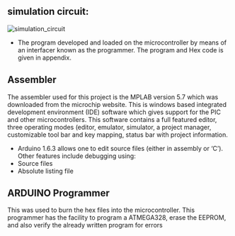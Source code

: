 ## simulation circuit:


![simulation_circuit](https://user-images.githubusercontent.com/89642370/164723910-3463d79e-8008-4f44-b47e-373c7668ee67.png)

* The program developed and loaded on the microcontroller by means of an interfacer known as the programmer.
The program and Hex code is given in appendix.
## Assembler
The assembler used for this project is the MPLAB version 5.7 which was downloaded from the microchip
website. This is windows based integrated development environment (IDE) software which gives support for the
PIC and other microcontrollers. This software contains a full featured editor, three operating modes (editor,
emulator, simulator, a project manager, customizable tool bar and key mapping, status bar with project
information.
* Arduino 1.6.3 allows one to edit source files (either in assembly or ‘C’). Other features include debugging
using:
* Source files
* Absolute listing file
## ARDUINO Programmer
This was used to burn the hex files into the microcontroller. This programmer has the facility to program a
ATMEGA328, erase the EEPROM, and also verify the already written program for errors
